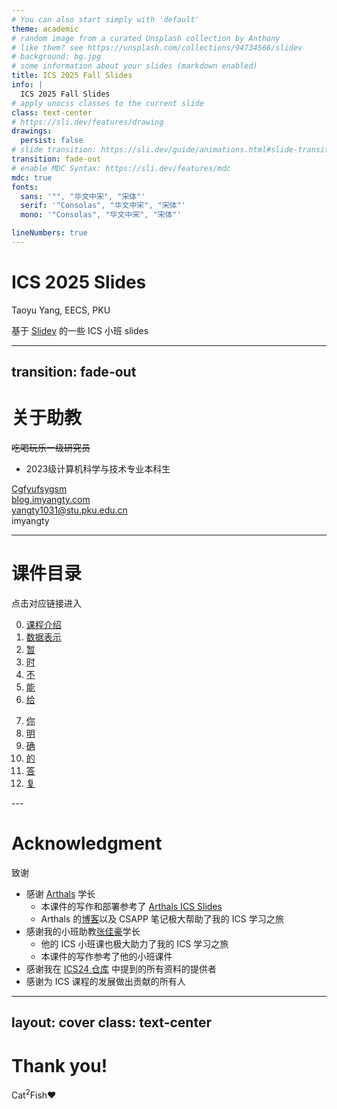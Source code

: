 ```yaml
---
# You can also start simply with 'default'
theme: academic
# random image from a curated Unsplash collection by Anthony
# like them? see https://unsplash.com/collections/94734566/slidev
# background: bg.jpg
# some information about your slides (markdown enabled)
title: ICS 2025 Fall Slides
info: |
  ICS 2025 Fall Slides
# apply unocss classes to the current slide
class: text-center
# https://sli.dev/features/drawing
drawings:
  persist: false
# slide transition: https://sli.dev/guide/animations.html#slide-transitions
transition: fade-out
# enable MDC Syntax: https://sli.dev/features/mdc
mdc: true
fonts:
  sans: '"", "华文中宋", "宋体"'
  serif: '"Consolas", "华文中宋", "宋体"'
  mono: '"Consolas", "华文中宋", "宋体"'

lineNumbers: true
---
```


# ICS 2025 Slides

Taoyu Yang, EECS, PKU

基于 [Slidev](https://sli.dev/) 的一些 ICS 小班 slides


<!--
The last comment block of each slide will be treated as slide notes. It will be visible and editable in Presenter Mode along with the slide. [Read more in the docs](https://sli.dev/guide/syntax.html#notes)
-->

---
transition: fade-out
---

# 关于助教

~~吃喝玩乐一级研究员~~

- 2023级计算机科学与技术专业本科生

<div class="my-10 grid grid-cols-[40px_1fr] w-min gap-y-4 items-center">
  <ri:github-line class="opacity-50"/>
  <div><a href="https://github.com/Cgfyufsygsm" target="_blank">Cgfyufsygsm</a></div>
  <ri:blogger-line class="opacity-50"/>
  <div><a href="https://blog.imyangty.com/" target="_blank">blog.imyangty.com</a></div>
  <ri:mail-line class="opacity-50"/>
  <div><a href="mailto:yangty1031@stu.pku.edu.cn">yangty1031@stu.pku.edu.cn</a></div>
  <ri:wechat-2-line class="opacity-50"/>
  <div>imyangty</div>
</div>


---

# 课件目录

点击对应链接进入

<div grid="~ cols-2 gap-12">

<div>

0. [课程介绍](https://blog.imyangty.com/ICS25-Slides/00)
1. [数据表示]()
2. [暂]()
3. [时]()
4. [不]()
5. [能]()
6. [给]()

</div>

<div>

7. [你]()
8. [明]()
9. [确]()
10. [的]()
11. [答]()
12. [复]()

</div>

</div>
---

# Acknowledgment

致谢

- 感谢 [Arthals](https://github.com/zhuozhiyongde/) 学长
  - 本课件的写作和部署参考了 [Arthals ICS Slides](https://slide.huh.moe/)
  - Arthals 的[博客](https://arthals.ink/)以及 CSAPP 笔记极大帮助了我的 ICS 学习之旅
- 感谢我的小班助教[张佳豪](https://github.com/jhzhics)学长
  - 他的 ICS 小班课也极大助力了我的 ICS 学习之旅
  - 本课件的写作参考了他的小班课件
- 感谢我在 [ICS24 仓库](https://github.com/Cgfyufsygsm/ICS24-Introduction-to-Computer-System-2024Fall-PKU) 中提到的所有资料的提供者
- 感谢为 ICS 课程的发展做出贡献的所有人

---
layout: cover
class: text-center
---

# Thank you!


Cat$^2$Fish❤